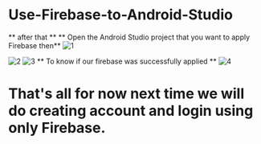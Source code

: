 # Use-Firebase-to-Android-Studio
<!-- if you still don't have or doesn't know how to create firebase project Watch this Youtube video on how to craete your firebase project https://www.youtube.com/watch?v=eeGKcZGkKrc -->
** after that **
** Open the Android Studio project that you want to apply Firebase  then**
![1](https://user-images.githubusercontent.com/92995323/210178186-1e4632f5-7c90-407b-a1fa-fa50ce4654dc.png)

![2](https://user-images.githubusercontent.com/92995323/210178315-ae273956-6d6a-4c2e-8fcb-c8100ef153da.png)
![3](https://user-images.githubusercontent.com/92995323/210178319-4d654f19-07e8-4bc4-a9e0-8fcc93151bea.png)
** To know if our firebase was successfully applied **
![4](https://user-images.githubusercontent.com/92995323/210178362-a05d253d-8e90-4ebd-97bb-9275441dd80b.png)
# That's all for now next time we will do creating account and login using only Firebase.
